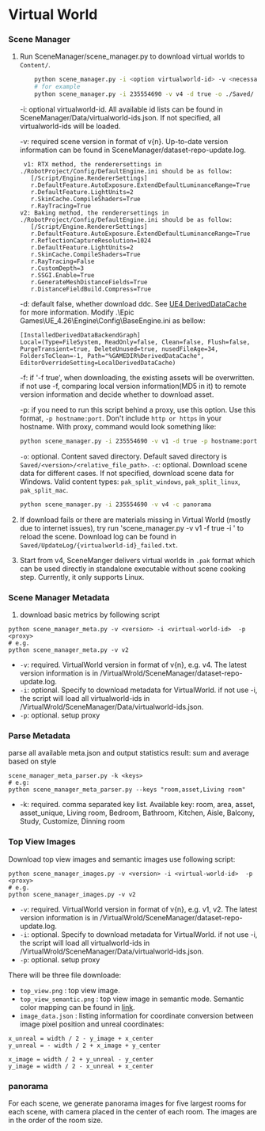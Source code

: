 
# Virtual World

### Scene Manager

1. Run SceneManager/scene_manager.py to download virtual worlds to `Content/`.

	```bash
        python scene_manager.py -i <option virtualworld-id> -v <necessary version-info> -d <option is_download_ddc> -p <proxy_host:proxy_port> -o <ouputDir>
        # for example
        python scene_manager.py -i 235554690 -v v4 -d true -o ./Saved/
	```

   -i: optional virtualworld-id. All available id lists can be found in SceneManager/Data/virtualworld-ids.json. If not specified, all virtualworld-ids will be loaded.
   
   -v: required scene version in format of v{n}. Up-to-date version information can be found in SceneManager/dataset-repo-update.log.
   
   ```
	v1: RTX method, the renderersettings in ./RobotProject/Config/DefaultEngine.ini should be as follow:
      [/Script/Engine.RendererSettings]
      r.DefaultFeature.AutoExposure.ExtendDefaultLuminanceRange=True
      r.DefaultFeature.LightUnits=2
      r.SkinCache.CompileShaders=True
      r.RayTracing=True
   v2: Baking method, the renderersettings in ./RobotProject/Config/DefaultEngine.ini should be as follow:
      [/Script/Engine.RendererSettings]
      r.DefaultFeature.AutoExposure.ExtendDefaultLuminanceRange=True
      r.ReflectionCaptureResolution=1024
      r.DefaultFeature.LightUnits=2
      r.SkinCache.CompileShaders=True
      r.RayTracing=False
      r.CustomDepth=3
      r.SSGI.Enable=True
      r.GenerateMeshDistanceFields=True
      r.DistanceFieldBuild.Compress=True
	```
   
   -d: default false, whether download ddc. See [UE4 DerivedDataCache](https://docs.unrealengine.com/4.26/en-US/ProductionPipelines/DerivedDataCache/) for more information.  Modify .\Epic Games\UE_4.26\Engine\Config\BaseEngine.ini as bellow:

	```
	[InstalledDerivedDataBackendGraph]
	Local=(Type=FileSystem, ReadOnly=false, Clean=false, Flush=false, PurgeTransient=true, DeleteUnused=true, nusedFileAge=34, FoldersToClean=-1, Path="%GAMEDIR%DerivedDataCache", EditorOverrideSetting=LocalDerivedDataCache)
	```

   -f: if '-f true', when downloading, the existing assets will be overwritten. if not use -f, comparing local version information(MD5 in it) to remote version information and decide whether to download asset.

   -p: if you need to run this script behind a proxy, use this option. Use this format, `-p hostname:port`. Don't include `http or https` in your hostname.
	With proxy, command would look something like:
	```bash
	python scene_manager.py -i 235554690 -v v1 -d true -p hostname:port

	```
   `-o`: optional. Content saved directory. Default saved directory is `Saved/<version>/<relative_file_path>`.
   `-c`: optional. Download scene data for different cases. If not specified, download scene data for Windows. Valid content types: `pak_split_windows`, `pak_split_linux`, `pak_split_mac`.
   ```bash
   python scene_manager.py -i 235554690 -v v4 -c panorama
   ```

2. If download fails or there are materials missing in Virtual World (mostly due to internet issues), try run 'scene_manager.py -v v1 -f true -i <virtualworld-id>' to reload the scene. Download log can be found in `Saved/UpdateLog/{virtualworld-id}_failed.txt`.
3. Start from v4, SceneManger delivers virtual worlds in `.pak` format which can be used directly in standalone executable without scene cooking step. Currently, it only supports Linux.

### Scene Manager Metadata
1. download basic metrics by following script
```
python scene_manager_meta.py -v <version> -i <virtual-world-id>  -p <proxy>
# e.g.
python scene_manager_meta.py -v v2
```
* `-v`: required. VirtualWorld version in format of v{n}, e.g. v4. The latest version information is in /VirtualWrold/SceneManager/dataset-repo-update.log.  
* `-i`: optional. Specify to download metadata for VirtualWorld. if not use -i, the script will load all virtualworld-ids in /VirtualWrold/SceneManager/Data/virtualworld-ids.json.
* `-p`: optional. setup proxy

### Parse Metadata
parse all available meta.json and output statistics result: sum and average based on style
```
scene_manager_meta_parser.py -k <keys>
# e.g: 
python scene_manager_meta_parser.py --keys "room,asset,Living room"
 ```

* -k: required. comma separated key list. Available key: 
 room, area, asset, asset_unique, Living room, Bedroom, Bathroom, Kitchen, Aisle, Balcony, Study, Customize, Dinning room	

### Top View Images

Download top view images and semantic images use following script:

```
python scene_manager_images.py -v <version> -i <virtual-world-id>  -p <proxy>
# e.g.
python scene_manager_images.py -v v2
```

* `-v`: required. VirtualWorld version in format of v{n}, e.g. v1, v2. The latest version information is in
  /VirtualWrold/SceneManager/dataset-repo-update.log.
* `-i`: optional. Specify to download metadata for VirtualWorld. if not use -i, the script will load all
  virtualworld-ids in /VirtualWrold/SceneManager/Data/virtualworld-ids.json.
* `-p`: optional. setup proxy

There will be three file downloade:
* `top_view.png` : top view image.
* `top_view_semantic.png` : top view image in semantic mode. Semantic color mapping can be found in [link](https://docs.google.com/spreadsheets/d/1dtWZOmYr40xc2fasLo63aJB1KFXmuWoDXGafoAJHf6U/edit#gid=1058311551).
* `image_data.json` : listing information for coordinate conversion between image pixel position and unreal coordinates:

```
x_unreal = width / 2 - y_image + x_center
y_unreal = - width / 2 + x_image + y_center

x_image = width / 2 + y_unreal - y_center
y_image = width / 2 - x_unreal + x_center
```

### panorama
For each scene, we generate panorama images for five largest rooms for each scene, with camera placed in the center of each room. The images are in the order of the room size.
